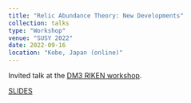 ```yaml
---
title: "Relic Abundance Theory: New Developments"
collection: talks
type: "Workshop"
venue: "SUSY 2022"
date: 2022-09-16
location: "Kobe, Japan (online)"
---
```


Invited talk at the [DM3 RIKEN workshop](https://sites.google.com/view/dm3-workshop/home).

[SLIDES](http://ahryczuk.github.io/files/talks/RIKEN2022.pdf)
